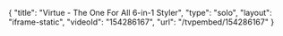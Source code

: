 {
    "title": "Virtue - The One For All 6-in-1 Styler",
    "type": "solo",
    "layout": "iframe-static",
    "videoId": "154286167",
    "url": "\/tvpembed\/154286167"
}